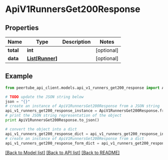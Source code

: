 # ApiV1RunnersGet200Response


## Properties
Name | Type | Description | Notes
------------ | ------------- | ------------- | -------------
**total** | **int** |  | [optional] 
**data** | [**List[Runner]**](Runner.md) |  | [optional] 

## Example

```python
from peertube_api_client.models.api_v1_runners_get200_response import ApiV1RunnersGet200Response

# TODO update the JSON string below
json = "{}"
# create an instance of ApiV1RunnersGet200Response from a JSON string
api_v1_runners_get200_response_instance = ApiV1RunnersGet200Response.from_json(json)
# print the JSON string representation of the object
print ApiV1RunnersGet200Response.to_json()

# convert the object into a dict
api_v1_runners_get200_response_dict = api_v1_runners_get200_response_instance.to_dict()
# create an instance of ApiV1RunnersGet200Response from a dict
api_v1_runners_get200_response_form_dict = api_v1_runners_get200_response.from_dict(api_v1_runners_get200_response_dict)
```
[[Back to Model list]](../README.md#documentation-for-models) [[Back to API list]](../README.md#documentation-for-api-endpoints) [[Back to README]](../README.md)


